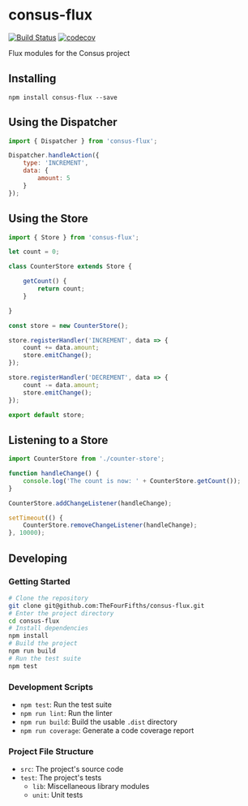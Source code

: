 # consus-flux

[![Build Status](https://travis-ci.org/TheFourFifths/consus-flux.svg?branch=dev)](https://travis-ci.org/TheFourFifths/consus-flux)
[![codecov](https://codecov.io/gh/TheFourFifths/consus-flux/branch/master/graph/badge.svg)](https://codecov.io/gh/TheFourFifths/consus-flux)

Flux modules for the Consus project

## Installing

`npm install consus-flux --save`

## Using the Dispatcher

```javascript
import { Dispatcher } from 'consus-flux';

Dispatcher.handleAction({
    type: 'INCREMENT',
    data: {
        amount: 5
    }
});
```

## Using the Store

```javascript
import { Store } from 'consus-flux';

let count = 0;

class CounterStore extends Store {

    getCount() {
        return count;
    }

}

const store = new CounterStore();

store.registerHandler('INCREMENT', data => {
    count += data.amount;
    store.emitChange();
});

store.registerHandler('DECREMENT', data => {
    count -= data.amount;
    store.emitChange();
});

export default store;
```

## Listening to a Store

```javascript
import CounterStore from './counter-store';

function handleChange() {
    console.log('The count is now: ' + CounterStore.getCount());
}

CounterStore.addChangeListener(handleChange);

setTimeout(() {
    CounterStore.removeChangeListener(handleChange);
}, 10000);
```

## Developing

### Getting Started

```bash
# Clone the repository
git clone git@github.com:TheFourFifths/consus-flux.git
# Enter the project directory
cd consus-flux
# Install dependencies
npm install
# Build the project
npm run build
# Run the test suite
npm test
```

### Development Scripts

* `npm test`: Run the test suite
* `npm run lint`: Run the linter
* `npm run build`: Build the usable `.dist` directory
* `npm run coverage`: Generate a code coverage report

### Project File Structure

* `src`: The project's source code
* `test`: The project's tests
    * `lib`: Miscellaneous library modules
    * `unit`: Unit tests
